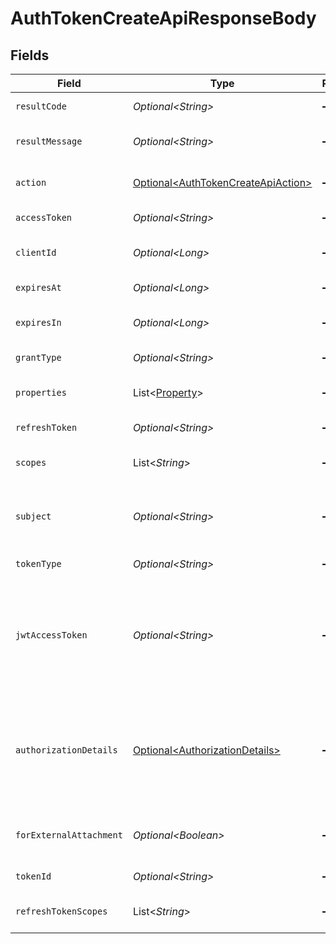 # AuthTokenCreateApiResponseBody


## Fields

| Field                                                                                                                                                                                                                       | Type                                                                                                                                                                                                                        | Required                                                                                                                                                                                                                    | Description                                                                                                                                                                                                                 |
| --------------------------------------------------------------------------------------------------------------------------------------------------------------------------------------------------------------------------- | --------------------------------------------------------------------------------------------------------------------------------------------------------------------------------------------------------------------------- | --------------------------------------------------------------------------------------------------------------------------------------------------------------------------------------------------------------------------- | --------------------------------------------------------------------------------------------------------------------------------------------------------------------------------------------------------------------------- |
| `resultCode`                                                                                                                                                                                                                | *Optional\<String>*                                                                                                                                                                                                         | :heavy_minus_sign:                                                                                                                                                                                                          | The code which represents the result of the API call.                                                                                                                                                                       |
| `resultMessage`                                                                                                                                                                                                             | *Optional\<String>*                                                                                                                                                                                                         | :heavy_minus_sign:                                                                                                                                                                                                          | A short message which explains the result of the API call.                                                                                                                                                                  |
| `action`                                                                                                                                                                                                                    | [Optional\<AuthTokenCreateApiAction>](../../models/operations/AuthTokenCreateApiAction.md)                                                                                                                                  | :heavy_minus_sign:                                                                                                                                                                                                          | The next action that the authorization server implementation should take.                                                                                                                                                   |
| `accessToken`                                                                                                                                                                                                               | *Optional\<String>*                                                                                                                                                                                                         | :heavy_minus_sign:                                                                                                                                                                                                          | The newly issued access token.                                                                                                                                                                                              |
| `clientId`                                                                                                                                                                                                                  | *Optional\<Long>*                                                                                                                                                                                                           | :heavy_minus_sign:                                                                                                                                                                                                          | The ID of the client application associated with the access token.<br/>                                                                                                                                                     |
| `expiresAt`                                                                                                                                                                                                                 | *Optional\<Long>*                                                                                                                                                                                                           | :heavy_minus_sign:                                                                                                                                                                                                          | The time at which the access token expires.<br/>                                                                                                                                                                            |
| `expiresIn`                                                                                                                                                                                                                 | *Optional\<Long>*                                                                                                                                                                                                           | :heavy_minus_sign:                                                                                                                                                                                                          | The duration of the newly issued access token in seconds.<br/>                                                                                                                                                              |
| `grantType`                                                                                                                                                                                                                 | *Optional\<String>*                                                                                                                                                                                                         | :heavy_minus_sign:                                                                                                                                                                                                          | The grant type for the newly issued access token.<br/>                                                                                                                                                                      |
| `properties`                                                                                                                                                                                                                | List\<[Property](../../models/components/Property.md)>                                                                                                                                                                      | :heavy_minus_sign:                                                                                                                                                                                                          | The extra properties associated with the access token.<br/>                                                                                                                                                                 |
| `refreshToken`                                                                                                                                                                                                              | *Optional\<String>*                                                                                                                                                                                                         | :heavy_minus_sign:                                                                                                                                                                                                          | The newly issued refresh token.<br/>                                                                                                                                                                                        |
| `scopes`                                                                                                                                                                                                                    | List\<*String*>                                                                                                                                                                                                             | :heavy_minus_sign:                                                                                                                                                                                                          | Scopes which are associated with the access token.<br/>                                                                                                                                                                     |
| `subject`                                                                                                                                                                                                                   | *Optional\<String>*                                                                                                                                                                                                         | :heavy_minus_sign:                                                                                                                                                                                                          | The subject (= unique identifier) of the user associated with the newly issued access<br/>token.<br/>                                                                                                                       |
| `tokenType`                                                                                                                                                                                                                 | *Optional\<String>*                                                                                                                                                                                                         | :heavy_minus_sign:                                                                                                                                                                                                          | The token type of the access token.<br/>                                                                                                                                                                                    |
| `jwtAccessToken`                                                                                                                                                                                                            | *Optional\<String>*                                                                                                                                                                                                         | :heavy_minus_sign:                                                                                                                                                                                                          | If the authorization server is configured to issue JWT-based access tokens (= if `Service.accessTokenSignAlg`<br/>is set to a `non-null` value), a JWT-based access token is issued along with the original<br/>random-string one.<br/> |
| `authorizationDetails`                                                                                                                                                                                                      | [Optional\<AuthorizationDetails>](../../models/components/AuthorizationDetails.md)                                                                                                                                          | :heavy_minus_sign:                                                                                                                                                                                                          | The authorization details. This represents the value of the `authorization_details`<br/>request parameter in the preceding device authorization request which is defined in<br/>"OAuth 2.0 Rich Authorization Requests".<br/> |
| `forExternalAttachment`                                                                                                                                                                                                     | *Optional\<Boolean>*                                                                                                                                                                                                        | :heavy_minus_sign:                                                                                                                                                                                                          | the flag which indicates whether the access token is for an external<br/>attachment.<br/>                                                                                                                                   |
| `tokenId`                                                                                                                                                                                                                   | *Optional\<String>*                                                                                                                                                                                                         | :heavy_minus_sign:                                                                                                                                                                                                          | Set the unique token identifier.<br/>                                                                                                                                                                                       |
| `refreshTokenScopes`                                                                                                                                                                                                        | List\<*String*>                                                                                                                                                                                                             | :heavy_minus_sign:                                                                                                                                                                                                          | The scopes associated with the refresh token. May be null.<br/>                                                                                                                                                             |